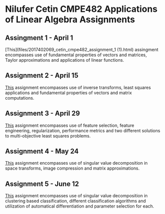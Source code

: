 # Nilufer Cetin CMPE482 Applications of Linear Algebra Assignments

## Assingment 1 - April 1

[This](files/2017402069_cetin_cmpe482_assignment_1 (1).html) assingment encompasses use of fundamental properties of vectors and matrices, Taylor approximations and applications of linear functions.

## Assignment 2 - April 15

[This](files/2017402069_cetin_cmpe482_assignment_2.html) assignment encompasses use of inverse transforms, least squares applications and fundamental properties of vectors and matrix computations.

## Assignment 3 - April 29

[This](files/2017402069_cetin_cmpe482_assignment_3.html) assignment encompasses use of feature selection, feature engineering, regularization, performance metrics and two different solutions to multi-objective least squares problems.

## Assignment 4 - May 24

[This](files/_2017402069_cetin_cmpe482_assignment_4.ipynb) assignment encompasses use of singular value decomposition in space transforms, image compression and matrix approximations.

## Assignment 5 - June 12

[This](files/_2017402069_cetin_cmpe482_assignment_5.ipynb) assignment encompasses use of singular value decomposition in clustering based classification, different classification algorithms and utilization of automatical differentiation and parameter selection for each.